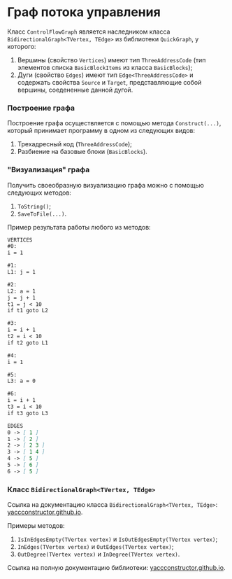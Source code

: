 # Граф потока управления

Класс `ControlFlowGraph` является наследником класса `BidirectionalGraph<TVertex, TEdge>` из библиотеки `QuickGraph`, у которого:
1. Вершины (свойство `Vertices`) имеют тип `ThreeAddressCode` (тип элементов списка `BasicBlockItems` из класса `BasicBlocks`);
2. Дуги (свойство `Edges`) имеют тип `Edge<ThreeAddressCode>` и содержать свойства `Source` и `Target`, представляющие собой вершины, соедененные данной дугой.

### Построение графа

Построение графа осуществляется с помощью метода `Construct(...)`, который принимает программу в одном из следующих видов:
1. Трехадресный код (`ThreeAddressCode`);
2. Разбиение на базовые блоки (`BasicBlocks`).

### "Визуализация" графа

Получить своеобразную визуализацию графа можно с помощью следующих методов:
1. `ToString()`;
2. `SaveToFile(...)`.

Пример результата работы любого из методов:

```md
VERTICES
#0:
i = 1  

#1:
L1: j = 1  

#2:
L2: a = 1  
j = j + 1
t1 = j < 10
if t1 goto L2

#3:
i = i + 1
t2 = i < 10
if t2 goto L1

#4:
i = 1  

#5:
L3: a = 0  

#6:
i = i + 1
t3 = i < 10
if t3 goto L3

EDGES
0 -> [ 1 ]
1 -> [ 2 ]
2 -> [ 2 3 ]
3 -> [ 1 4 ]
4 -> [ 5 ]
5 -> [ 6 ]
6 -> [ 5 ]
```

### Класс `BidirectionalGraph<TVertex, TEdge>`

Ссылка на документацию класса `BidirectionalGraph<TVertex, TEdge>`: [yaccconstructor.github.io](http://yaccconstructor.github.io/QuickGraph/reference/quickgraph-bidirectionalgraph-2.html).

Примеры методов:
1. `IsInEdgesEmpty(TVertex vertex)` и `IsOutEdgesEmpty(TVertex vertex)`;
2. `InEdges(TVertex vertex)` и `OutEdges(TVertex vertex)`;
3. `OutDegree(TVertex vertex)` и `InDegree(TVertex vertex)`. 

Ссылка на полную документацию библиотеки: [yaccconstructor.github.io](http://yaccconstructor.github.io/QuickGraph/reference/).
